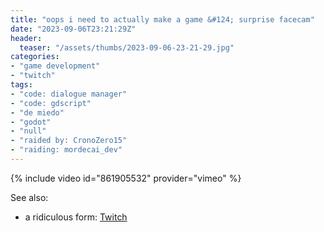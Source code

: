 ```yaml
---
title: "oops i need to actually make a game &#124; surprise facecam"
date: "2023-09-06T23:21:29Z"
header:
  teaser: "/assets/thumbs/2023-09-06-23-21-29.jpg"
categories:
- "game development"
- "twitch"
tags:
- "code: dialogue manager"
- "code: gdscript"
- "de miedo"
- "godot"
- "null"
- "raided by: CronoZero15"
- "raiding: mordecai_dev"
---
```

{% include video id="861905532" provider="vimeo" %}

See also:
* a ridiculous form: [Twitch](https://www.twitch.tv/exodrifter_/clip/PlumpDepressedPistachioDeIlluminati-VwD6BaBUzxIO4mEG)